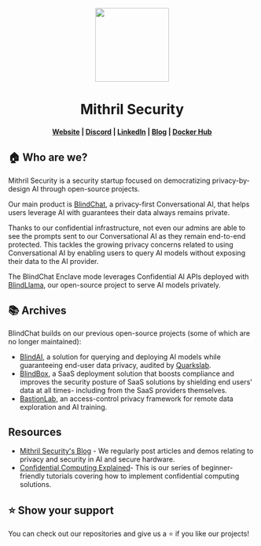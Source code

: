 <p align="center">
  <a href="https://collective.github.io/">
    <img width="150px" src="https://cdn.welcometothejungle.co/uploads/website/logo/8846/164874/b2c69dea-2f27-4f66-82a1-c503dbc27a3d.png">
  </a>
</p>
<h1 align="center">Mithril Security</h1>

<h4 align="center">
  <a href="https://www.mithrilsecurity.io">Website</a> |
  <a href="https://discord.gg/TxEHagpWd4">Discord</a> |
  <a href="https://www.linkedin.com/company/mithril-security-company/">LinkedIn</a> |
  <a href="https://blog.mithrilsecurity.io/">Blog</a> |
  <a href="https://hub.docker.com/u/mithrilsecuritysas">Docker Hub</a>
</h4>


## 🏠 Who are we?

Mithril Security is a security startup focused on democratizing privacy-by-design AI through open-source projects.

Our main product is [BlindChat](https://github.com/mithril-security/blind_chat), a privacy-first Conversational AI, that helps users leverage AI with guarantees their data always remains private.

Thanks to our confidential infrastructure, not even our admins are able to see the prompts sent to our Conversational AI as they remain end-to-end protected. This tackles the growing privacy concerns related to using Conversational AI by enabling users to query AI models without exposing their data to the AI provider. 

The BlindChat Enclave mode leverages Confidential AI APIs deployed with [BlindLlama](https://github.com/mithril-security/blind_llama), our open-source project to serve AI models privately.

## 📚 Archives

BlindChat builds on our previous open-source projects (some of which are no longer maintained):

- [BlindAI](https://github.com/mithril-security/blindai), a solution for querying and deploying AI models while guaranteeing end-user data privacy, audited by [Quarkslab](https://www.quarkslab.com/).
- [BlindBox](https://github.com/mithril-security/blindbox), a SaaS deployment solution that boosts compliance and improves the security posture of SaaS solutions by shielding end users' data at all times- including from the SaaS providers themselves.
- [BastionLab](https://github.com/mithril-security/bastionlab), an access-control privacy framework for remote data exploration and AI training.

## Resources

- [Mithril Security's Blog](https://blog.mithrilsecurity.io/) - We regularly post articles and demos relating to privacy and security in AI and secure hardware. 
- [Confidential Computing Explained](https://github.com/mithril-security/Confidential_Computing_Explained)- This is our series of beginner-friendly tutorials covering how to implement confidential computing solutions.

## ⭐ Show your support

You can check out our repositories and give us a ⭐️ if you like our projects!
